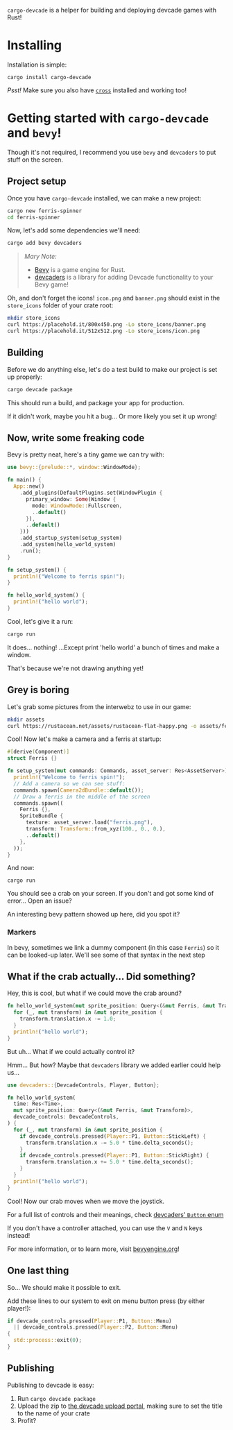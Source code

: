 `cargo-devcade` is a helper for building and deploying devcade games with Rust!

# Installing
Installation is simple:

```
cargo install cargo-devcade
```

_Psst!_ Make sure you also have [`cross`](https://github.com/cross-rs/cross/wiki/Getting-Started) installed and working too!

# Getting started with `cargo-devcade` and `bevy`!

Though it's not required, I recommend you use `bevy` and `devcaders` to put stuff on the screen.

## Project setup
Once you have `cargo-devcade` installed, we can make a new project:

```bash
cargo new ferris-spinner
cd ferris-spinner
```

Now, let's add some dependencies we'll need:

```bash
cargo add bevy devcaders
```

> *Mary Note:*
>
> * [Bevy](https://bevyengine.org) is a game engine for Rust.
> * [devcaders](https://docs.rs/devcaders/latest/devcaders) is a library for adding Devcade functionality to your Bevy game!

Oh, and don't forget the icons! `icon.png` and `banner.png` should exist in the `store_icons` folder of your crate root:

```bash
mkdir store_icons
curl https://placehold.it/800x450.png -Lo store_icons/banner.png
curl https://placehold.it/512x512.png -Lo store_icons/icon.png
```

## Building

Before we do anything else, let's do a test build to make our project is set up properly:

```bash
cargo devcade package
```

This should run a build, and package your app for production.

If it didn't work, maybe you hit a bug... Or more likely you set it up wrong!

## Now, write some freaking code

Bevy is pretty neat, here's a tiny game we can try with:

```rs
use bevy::{prelude::*, window::WindowMode};

fn main() {
  App::new()
    .add_plugins(DefaultPlugins.set(WindowPlugin {
      primary_window: Some(Window {
        mode: WindowMode::Fullscreen,
        ..default()
      }),
      ..default()
    }))
    .add_startup_system(setup_system)
    .add_system(hello_world_system)
    .run();
}

fn setup_system() {
  println!("Welcome to ferris spin!");
}

fn hello_world_system() {
  println!("hello world");
}
```

Cool, let's give it a run:

```bash
cargo run
```

It does... nothing! ...Except print 'hello world' a bunch of times and make a window.

That's because we're not drawing anything yet!

## Grey is boring

Let's grab some pictures from the interwebz to use in our game:

```bash
mkdir assets
curl https://rustacean.net/assets/rustacean-flat-happy.png -o assets/ferris.png
```

Cool! Now let's make a camera and a ferris at startup:

```rs
#[derive(Component)]
struct Ferris {}

fn setup_system(mut commands: Commands, asset_server: Res<AssetServer>) {
  println!("Welcome to ferris spin!");
  // Add a camera so we can see stuff:
  commands.spawn(Camera2dBundle::default());
  // Draw a ferris in the middle of the screen
  commands.spawn((
    Ferris {},
    SpriteBundle {
      texture: asset_server.load("ferris.png"),
      transform: Transform::from_xyz(100., 0., 0.),
      ..default()
    },
  ));
}
```

And now:
```
cargo run
```

You should see a crab on your screen. If you don't and got some kind of error... Open an issue?

An interesting bevy pattern showed up here, did you spot it?

### Markers

In bevy, sometimes we link a dummy component (in this case `Ferris`) so it can be looked-up later. We'll see some of that syntax in the next step

## What if the crab actually... Did something?

Hey, this is cool, but what if we could move the crab around?

```rs
fn hello_world_system(mut sprite_position: Query<(&mut Ferris, &mut Transform)>) {
  for (_, mut transform) in &mut sprite_position {
    transform.translation.x -= 1.0;
  }
  println!("hello world");
}
```

But uh... What if we could actually control it?

Hmm... But how? Maybe that `devcaders` library we added earlier could help us...

```rs
use devcaders::{DevcadeControls, Player, Button};

fn hello_world_system(
  time: Res<Time>,
  mut sprite_position: Query<(&mut Ferris, &mut Transform)>,
  devcade_controls: DevcadeControls,
) {
  for (_, mut transform) in &mut sprite_position {
    if devcade_controls.pressed(Player::P1, Button::StickLeft) {
      transform.translation.x -= 5.0 * time.delta_seconds();
    }
    if devcade_controls.pressed(Player::P1, Button::StickRight) {
      transform.translation.x += 5.0 * time.delta_seconds();
    }
  }
  println!("hello world");
}
```

Cool! Now our crab moves when we move the joystick.

For a full list of controls and their meanings, check [devcaders' `Button` enum](https://docs.rs/devcaders/latest/devcaders/enum.Button.html)

If you don't have a controller attached, you can use the `V` and `N` keys instead!

For more information, or to learn more, visit [bevyengine.org](https://bevyengine.org/)!

## One last thing

So... We should make it possible to exit.

Add these lines to our system to exit on menu button press (by either player!):
```rs
if devcade_controls.pressed(Player::P1, Button::Menu)
  || devcade_controls.pressed(Player::P2, Button::Menu)
{
  std::process::exit(0);
}
```

## Publishing

Publishing to devcade is easy:

1. Run `cargo devcade package`
2. Upload the zip to [the devcade upload portal](https://devcade.csh.rit.edu/upload), making sure to set the title to the name of your crate
3. Profit?

